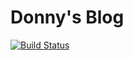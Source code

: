 # Donny's Blog

[![Build Status](https://www.travis-ci.org/mdd1991/mdd1991.github.io.svg?branch=blog-source)](https://www.travis-ci.org/mdd1991/mdd1991.github.io)

